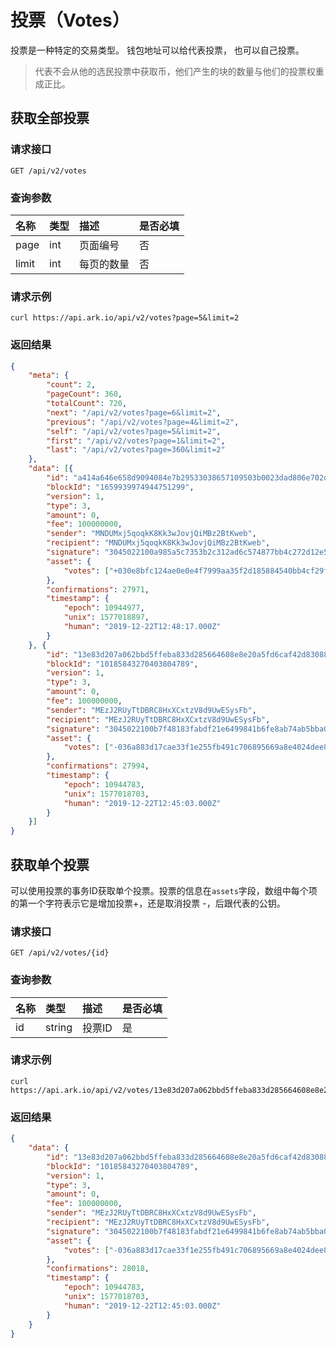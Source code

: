 # 投票（Votes）

投票是一种特定的交易类型。 钱包地址可以给代表投票， 也可以自己投票。

> 代表不会从他的选民投票中获取币，他们产生的块的数量与他们的投票权重成正比。



## 获取全部投票

### 请求接口

```text
GET /api/v2/votes
```

### 查询参数

| 名称 | 类型 | 描述 | 是否必填 |
| :--- | :--- | :--- | :--- |
| page | int | 页面编号 | 否 |
| limit | int | 每页的数量 | 否 |

### 请求示例

```shell
curl https://api.ark.io/api/v2/votes?page=5&limit=2
```

### 返回结果

```json
{
	"meta": {
		"count": 2,
		"pageCount": 360,
		"totalCount": 720,
		"next": "/api/v2/votes?page=6&limit=2",
		"previous": "/api/v2/votes?page=4&limit=2",
		"self": "/api/v2/votes?page=5&limit=2",
		"first": "/api/v2/votes?page=1&limit=2",
		"last": "/api/v2/votes?page=360&limit=2"
	},
	"data": [{
		"id": "a414a646e658d9094084e7b29533038657109503b0023dad806e702d338e0e0d",
		"blockId": "1659939974944751299",
		"version": 1,
		"type": 3,
		"amount": 0,
		"fee": 100000000,
		"sender": "MNDUMxj5qoqkK8Kk3wJovjQiMBz2BtKweb",
		"recipient": "MNDUMxj5qoqkK8Kk3wJovjQiMBz2BtKweb",
		"signature": "3045022100a985a5c7353b2c312ad6c574877bb4c272d12e5d218d3d39a1808b3eebcc0341022027eddef0f87fa66085cfb8fd66436bf0c8767358c168c2e8db9e2dabdb965545",
		"asset": {
			"votes": ["+030e8bfc124ae0e0e4f7999aa35f2d185884540bb4cf29fd9fe4022ce03648cf3a"]
		},
		"confirmations": 27971,
		"timestamp": {
			"epoch": 10944977,
			"unix": 1577018897,
			"human": "2019-12-22T12:48:17.000Z"
		}
	}, {
		"id": "13e83d207a062bbd5ffeba833d285664608e8e20a5fd6caf42d830883aa24f90",
		"blockId": "10185843270403804789",
		"version": 1,
		"type": 3,
		"amount": 0,
		"fee": 100000000,
		"sender": "MEzJ2RUyTtDBRC8HxXCxtzV8d9UwESysFb",
		"recipient": "MEzJ2RUyTtDBRC8HxXCxtzV8d9UwESysFb",
		"signature": "3045022100b7f48183fabdf21e6499841b6fe8ab74ab5bba0502248b691917af5c1636136b02203677ef3d8df00b5dae8705f37296c9c05c365d01977d5c41b723f601137ef6be",
		"asset": {
			"votes": ["-036a883d17cae33f1e255fb491c706895669a8e4024dee862f4aa77740b9c176d3"]
		},
		"confirmations": 27994,
		"timestamp": {
			"epoch": 10944783,
			"unix": 1577018703,
			"human": "2019-12-22T12:45:03.000Z"
		}
	}]
}
```



## 获取单个投票

可以使用投票的事务ID获取单个投票。投票的信息在`assets`字段，数组中每个项的第一个字符表示它是增加投票+，还是取消投票 -，后跟代表的公钥。

### 请求接口

```text
GET /api/v2/votes/{id}
```

### 查询参数

| 名称 | 类型 | 描述 | 是否必填 |
| :--- | :--- | :--- | :--- |
| id | string | 投票ID | 是 |

### 请求示例

```shell
curl https://api.ark.io/api/v2/votes/13e83d207a062bbd5ffeba833d285664608e8e20a5fd6caf42d830883aa24f90
```

### 返回结果

```json
{
	"data": {
		"id": "13e83d207a062bbd5ffeba833d285664608e8e20a5fd6caf42d830883aa24f90",
		"blockId": "10185843270403804789",
		"version": 1,
		"type": 3,
		"amount": 0,
		"fee": 100000000,
		"sender": "MEzJ2RUyTtDBRC8HxXCxtzV8d9UwESysFb",
		"recipient": "MEzJ2RUyTtDBRC8HxXCxtzV8d9UwESysFb",
		"signature": "3045022100b7f48183fabdf21e6499841b6fe8ab74ab5bba0502248b691917af5c1636136b02203677ef3d8df00b5dae8705f37296c9c05c365d01977d5c41b723f601137ef6be",
		"asset": {
			"votes": ["-036a883d17cae33f1e255fb491c706895669a8e4024dee862f4aa77740b9c176d3"]
		},
		"confirmations": 28018,
		"timestamp": {
			"epoch": 10944783,
			"unix": 1577018703,
			"human": "2019-12-22T12:45:03.000Z"
		}
	}
}
```
